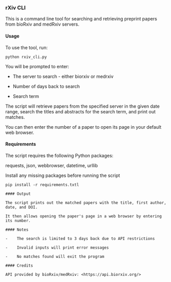 ### rXiv CLI

This is a command line tool for searching and retrieving preprint papers from bioRxiv and medRxiv servers.

#### Usage

To use the tool, run:

```
python rxiv_cli.py
```

You will be prompted to enter:

-    The server to search - either biorxiv or medrxiv

-    Number of days back to search

-    Search term

The script will retrieve papers from the specified server in the given date range, search the titles and abstracts for the search term, and print out matches.

You can then enter the number of a paper to open its page in your default web browser.

#### Requirements

The script requires the following Python packages:

requests, json, webbrowser, datetime, urllib

Install any missing packages before running the script

```Shell
pip install -r requirements.txtl 

#### Output

The script prints out the matched papers with the title, first author, date, and DOI.

It then allows opening the paper's page in a web browser by entering its number.

#### Notes

-    The search is limited to 3 days back due to API restrictions

-    Invalid inputs will print error messages

-    No matches found will exit the program

#### Credits

API provided by bioRxiv/medRxiv: <https://api.biorxiv.org/>
